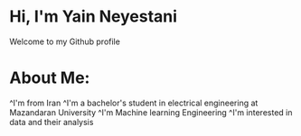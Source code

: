 # Hi, I'm Yain Neyestani
 Welcome to my Github profile
#  About Me:
^I'm from Iran 
^I'm a bachelor's student in electrical engineering at Mazandaran University 
^I'm Machine learning Engineering 
^I'm interested in data and their analysis 
 
